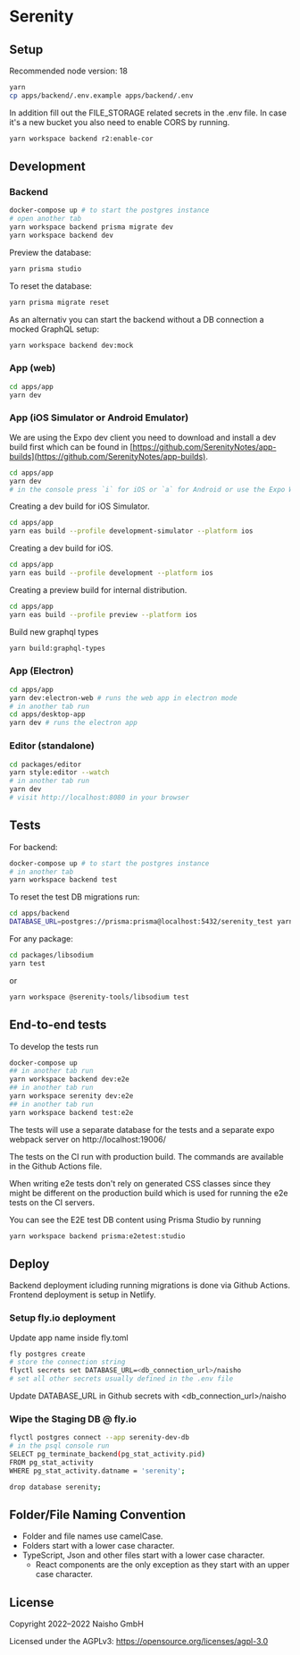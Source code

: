 # Serenity

## Setup

Recommended node version: 18

```sh
yarn
cp apps/backend/.env.example apps/backend/.env
```

In addition fill out the FILE_STORAGE related secrets in the .env file. In case it's a new bucket you also need to enable CORS by running.

```sh
yarn workspace backend r2:enable-cor
```

## Development

### Backend

```sh
docker-compose up # to start the postgres instance
# open another tab
yarn workspace backend prisma migrate dev
yarn workspace backend dev
```

Preview the database:

```sh
yarn prisma studio
```

To reset the database:

```sh
yarn prisma migrate reset
```

As an alternativ you can start the backend without a DB connection a mocked GraphQL setup:

```sh
yarn workspace backend dev:mock
```

### App (web)

```sh
cd apps/app
yarn dev
```

### App (iOS Simulator or Android Emulator)

We are using the Expo dev client you need to download and install a dev build first which can be found in [https://github.com/SerenityNotes/app-builds](https://github.com/SerenityNotes/app-builds).

```sh
cd apps/app
yarn dev
# in the console press `i` for iOS or `a` for Android or use the Expo Web-interface
```

Creating a dev build for iOS Simulator.

```sh
cd apps/app
yarn eas build --profile development-simulator --platform ios
```

Creating a dev build for iOS.

```sh
cd apps/app
yarn eas build --profile development --platform ios
```

Creating a preview build for internal distribution.

```sh
cd apps/app
yarn eas build --profile preview --platform ios
```

Build new graphql types

```sh
yarn build:graphql-types
```

### App (Electron)

```sh
cd apps/app
yarn dev:electron-web # runs the web app in electron mode
# in another tab run
cd apps/desktop-app
yarn dev # runs the electron app
```

### Editor (standalone)

```sh
cd packages/editor
yarn style:editor --watch
# in another tab run
yarn dev
# visit http://localhost:8080 in your browser
```

## Tests

For backend:

```sh
docker-compose up # to start the postgres instance
# in another tab
yarn workspace backend test
```

To reset the test DB migrations run:

```sh
cd apps/backend
DATABASE_URL=postgres://prisma:prisma@localhost:5432/serenity_test yarn prisma migrate reset
```

For any package:

```sh
cd packages/libsodium
yarn test
```

or

```sh
yarn workspace @serenity-tools/libsodium test
```

## End-to-end tests

To develop the tests run

```sh
docker-compose up
## in another tab run
yarn workspace backend dev:e2e
## in another tab run
yarn workspace serenity dev:e2e
## in another tab run
yarn workspace backend test:e2e
```

The tests will use a separate database for the tests and a separate expo webpack server on http://localhost:19006/

The tests on the CI run with production build. The commands are available in the Github Actions file.

When writing e2e tests don't rely on generated CSS classes since they might be different on the production build which is used for running the e2e tests
on the CI servers.

You can see the E2E test DB content using Prisma Studio by running

```sh
yarn workspace backend prisma:e2etest:studio
```

## Deploy

Backend deployment icluding running migrations is done via Github Actions.
Frontend deployment is setup in Netlify.

### Setup fly.io deployment

Update app name inside fly.toml

```sh
fly postgres create
# store the connection string
flyctl secrets set DATABASE_URL=<db_connection_url>/naisho
# set all other secrets usually defined in the .env file
```

Update DATABASE_URL in Github secrets with <db_connection_url>/naisho

### Wipe the Staging DB @ fly.io

```sh
flyctl postgres connect --app serenity-dev-db
# in the psql console run
SELECT pg_terminate_backend(pg_stat_activity.pid)
FROM pg_stat_activity
WHERE pg_stat_activity.datname = 'serenity';

drop database serenity;
```

## Folder/File Naming Convention

- Folder and file names use camelCase.
- Folders start with a lower case character.
- TypeScript, Json and other files start with a lower case character.
  - React components are the only exception as they start with an upper case character.

## License

Copyright 2022–2022 Naisho GmbH

Licensed under the AGPLv3: https://opensource.org/licenses/agpl-3.0
